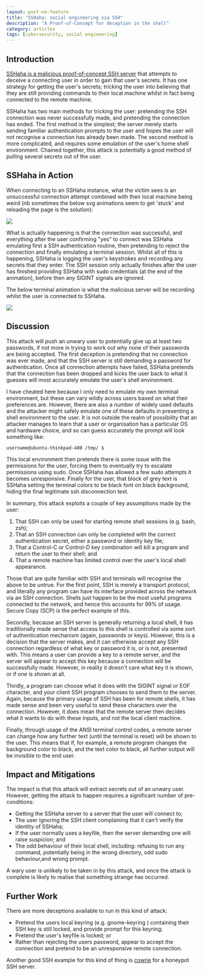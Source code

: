 ```yaml
---
layout: post-no-feature
title: "SSHaha: social engineering via SSH"
description: "A Proof-of-Concept for deception in the shell"
category: articles
tags: [cybersecurity, social engineering]
---
```


## Introduction

[SSHaha is a malicious proof-of-concept SSH server](https://github.com/mrmagooey/sshaha) that attempts to deceive a connecting user in order to gain that user's secrets. It has one strategy for getting the user's secrets; tricking the user into believing that they are still providing commands to their local machine whilst in fact being connected to the remote machine.

SSHaha has two main methods for tricking the user: pretending the SSH connection was never successfully made, and pretending the connection has ended. The first method is the simplest; the server merely starts sending familiar authentication prompts to the user and hopes the user will not recognise a connection has already been made. The second method is more complicated, and requires some emulation of the user's home shell environment. Chained together, this attack is potentially a good method of pulling several secrets out of the user.

## SSHaha in Action

When connecting to an SSHaha instance, what the victim sees is an unsuccessful connection attempt combined with their local machine being weird (nb sometimes the below svg animations seem to get 'stuck' and reloading the page is the solution):

<img src="{{site.baseurl}}/images/sshaha/victim-vision.svg">

What is actually happening is that the connection was successful, and everything after the user confirming "yes" to connect was SSHaha emulating first a SSH authentication routine, then pretending to reject the connection and finally emulating a terminal session. Whilst all of this is happening, SSHaha is logging the user's keystrokes and recording any secrets that they enter. The SSH session only actually finishes after the user has finished providing SSHaha with sudo credentials (at the end of the animation), before then any SIGINT signals are ignored.

The below terminal animation is what the malicious server will be recording whilst the user is connected to SSHaha.

<img src="{{site.baseurl}}/images/sshaha/sshaha-vision.svg">

## Discussion

This attack will push an unwary user to potentially give up at least two passwords, if not more in trying to work out why none of their passwords are being accepted. The first deception is pretending that no connection was ever made, and that the SSH server is still demanding a password for authentication. Once all connection attempts have failed, SSHaha pretends that the connection has been dropped and kicks the user back to what it guesses will most accurately emulate the user's shell environment.

I have cheated here because I only need to emulate my own terminal environment, but these can vary wildly across users based on what their preferences are. However, there are also a number of widely used defaults and the attacker might safely emulate one of these defaults in presenting a shell environment to the user. It is not outside the realm of possibility that an attacker manages to learn that a user or organisation has a particular OS and hardware choice, and so can guess accurately the prompt will look something like:

    username@ubuntu-thinkpad-480 /tmp/ $ 

This local environment then pretends there is some issue with the permissions for the user, forcing them to eventually try to escalate permissions using sudo. Once SSHaha has allowed a few sudo attempts it becomes unresponsive. Finally for the user, that block of grey text is SSHaha setting the terminal colors to be black font on black background, hiding the final legitimate ssh disconnection text.

In summary, this attack exploits a couple of key assumptions made by the user:

1. That SSH can only be used for starting remote shell sessions (e.g. bash, zsh);
1. That an SSH connection can only be completed with the correct authentication secret, either a password or identity key file;
1. That a Control-C or Control-D key combination will kill a program and return the user to their shell; and
1. That a remote machine has limited control over the user's local shell appearance.

Those that are quite familiar with SSH and terminals will recognise the above to be untrue. For the first point, SSH is merely a transport protocol, and literally any program can have its interface provided across the network via an SSH connection. Shells just happen to be the most useful programs connected to the network, and hence this accounts for 99% of usage. Secure Copy (SCP) is the perfect example of this.

Secondly, because an SSH server is generally returning a local shell, it has traditionally made sense that access to this shell is controlled via some sort of authentication mechanism (again, passwords or keys). However, this is a decision that the server makes, and it can otherwise accept any SSH connection regardless of what key or password it is, or is not, presented with. This means a user can provide a key to a remote server, and the server will appear to accept this key because a connection will be successfully made. However, in reality it doesn't care what key it is shown, or if one is shown at all.

Thirdly, a program can choose what it does with the SIGINT signal or EOF character, and your client SSH program chooses to send them to the server. Again, because the primary usage of SSH has been for remote shells, it has made sense and been very useful to send these characters over the connection. However, it does mean that the remote server then decides what it wants to do with these inputs, and not the local client machine.

Finally, through usage of the ANSI terminal control codes, a remote server can change how any further text (until the terminal is reset) will be shown to the user. This means that if, for example, a remote program changes the background color to black, and the text color to black, all further output will be invisible to the end user.

## Impact and Mitigations

The impact is that this attack will extract secrets out of an unwary user. However, getting the attack to happen requires a significant number of pre-conditions:

* Getting the SSHaha server to a server that the user will connect to;
* The user ignoring the SSH client complaining that it can't verify the identity of SSHaha;
* If the user normally uses a keyfile, then the server demanding one will raise suspicion; and
* The odd behaviour of their local shell, including: refusing to run any command, potentially being in the wrong directory, odd sudo behaviour,and  wrong prompt.

A wary user is unlikely to be taken in by this attack, and once the attack is complete is likely to realise that something strange has occurred. 

## Further Work

There are more deceptions available to run in this kind of attack:

* Pretend the users local keyring (e.g. gnome-keyring ) containing their SSH key is still locked, and provide prompt for this keyring;
* Pretend the user's keyfile is locked; or
* Rather than rejecting the users password, appear to accept the connection and pretend to be an unresponsive remote connection.

Another good SSH example for this kind of thing is [cowrie](https://github.com/cowrie/cowrie) for a honeypot SSH server.

